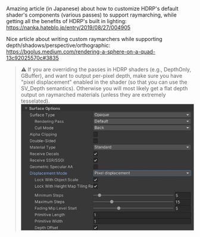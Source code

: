 Amazing article (in Japanese) about how to customize HDRP's default shader's components (various passes) to support raymarching, while getting all the benefits of HDRP's built in lighting:
https://nanka.hateblo.jp/entry/2019/08/27/004905

Nice article about writing custom raymarchers while supporting depth/shadows/perspective/orthographic:
https://bgolus.medium.com/rendering-a-sphere-on-a-quad-13c92025570c#3835

> :warning: If you are overriding the passes in HDRP shaders (e.g., DepthOnly, GBuffer), and want to output per-pixel depth, make sure you have "pixel displacement" enabled in the shader (so that you can use the SV_Depth semantics). Otherwise you will most likely get a flat depth output on raymarched materials (unless they are extremely tesselated).  ![image](Images/displacement.jpg)